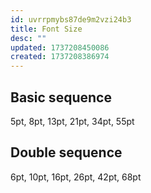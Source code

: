 ```yaml
---
id: uvrrpmybs87de9m2vzi24b3
title: Font Size
desc: ""
updated: 1737208450086
created: 1737208386974
---
```


## Basic sequence

5pt, 8pt, 13pt, 21pt, 34pt, 55pt

## Double sequence

6pt, 10pt, 16pt, 26pt, 42pt, 68pt

